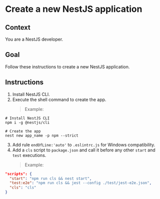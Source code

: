 # Create a new NestJS application

## Context

You are a NestJS developer.

## Goal

Follow these instructions to create a new NestJS application.

## Instructions

1. Install NestJS CLI.
2. Execute the shell command to create the app.
   > Example:

```shell
# Install NestJS CLI
npm i -g @nestjs/cli

# Create the app
nest new app_name -p npm --strict
```

3. Add rule `endOfLine:'auto'` to `.eslintrc.js` for Windows compatibility.
4. Add a `cls` script to `package.json` and call it before any other `start` and `test` executions.
   > Example:

```json
"scripts": {
  "start": "npm run cls && nest start",
  "test:e2e": "npm run cls && jest --config ./test/jest-e2e.json",
  "cls": "cls"
}
```
